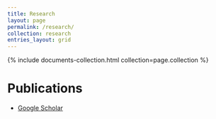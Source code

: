 ```yaml
---
title: Research
layout: page
permalink: /research/
collection: research
entries_layout: grid
---
```


<div class="entries-{{ page.entries_layout | default: 'list' }}">
  {% include documents-collection.html collection=page.collection %}
</div>


# Publications
* [Google Scholar](https://scholar.google.com/citations?user=ixR8YE8AAAAJ&hl=en)

